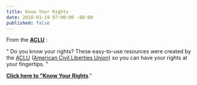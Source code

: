 ```yaml
---
title: Know Your Rights
date: 2018-01-19 07:00:00 -08:00
published: false
---
```


From the [**ACLU**](https://www.aclu.org/) :

"  Do you know your rights? These easy-to-use resources were created by the [ACLU](https://www.aclu.org/) ([American Civil Liberties Union](https://www.aclu.org/)) so you can have your rights at your fingertips.  "

**[Click here to "Know Your Rights](https://www.aclu.org/know-your-rights)**."